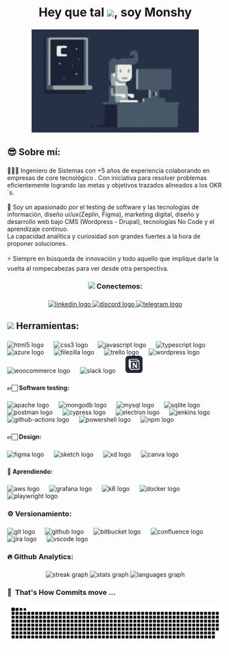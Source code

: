 <br clear="both">

<h1 align="center">Hey que tal <img src = "https://raw.githubusercontent.com/MartinHeinz/MartinHeinz/master/wave.gif" width = 30px>, soy Monshy</h1>

###

<div align="center">
  <img height="240" src="https://raw.githubusercontent.com/AVS1508/AVS1508/master/assets/Night-Coding.gif"  />
</div>

###

<h2 align="left">😎  Sobre mí:</h2>

###

<p align="left">👨🏻‍💻 Ingeniero de Sistemas con +5 años de experiencia colaborando en empresas de core tecnológico . Con iniciativa para resolver problemas eficientemente logrando las metas y objetivos trazados alineados a los OKR´s.<br><br>🧡 Soy un apasionado por el testing de software y las tecnologías de información, diseño ui/ux(Zeplin, Figma), marketing digital, diseño y desarrollo web bajo CMS (Wordpress - Drupal), tecnologías No Code y el aprendizaje continuo.<br>La capacidad analítica y curiosidad son grandes fuertes a la hora de proponer soluciones.<br><br>⚡ Siempre en búsqueda de innovación y todo aquello que implique darle la vuelta al rompecabezas para ver desde otra perspectiva.</p>

###

<h3 align="center"><img src='https://raw.githubusercontent.com/ShahriarShafin/ShahriarShafin/main/Assets/handshake.gif' width="45px"> Conectemos:</h3>

###

<div align="center">
  <a href="https://www.linkedin.com/in/metinoco" target="_blank">
    <img src="https://img.shields.io/static/v1?message=LinkedIn&logo=linkedin&label=&color=0077B5&logoColor=white&labelColor=&style=for-the-badge" height="25" alt="linkedin logo"  />
  </a>
  <a href="https://discordapp.com/users/monshy.tinoco" target="_blank">
    <img src="https://img.shields.io/static/v1?message=Discord&logo=discord&label=&color=7289DA&logoColor=white&labelColor=&style=for-the-badge" height="25" alt="discord logo"  />
  </a>
  <a href="https://t.me/metinoco" target="_blank">
    <img src="https://img.shields.io/static/v1?message=Telegram&logo=telegram&label=&color=2CA5E0&logoColor=white&labelColor=&style=for-the-badge" height="25" alt="telegram logo"  />
  </a>
</div>

###

<h2 align="left"><img src = "https://media2.giphy.com/media/QssGEmpkyEOhBCb7e1/giphy.gif?cid=ecf05e47a0n3gi1bfqntqmob8g9aid1oyj2wr3ds3mg700bl&rid=giphy.gif" width = 30px> Herramientas:</h2>

###

<div align="left">
  <img src="https://cdn.jsdelivr.net/gh/devicons/devicon/icons/html5/html5-original.svg" height="40" alt="html5 logo"  />
  <img width="15" />
  <img src="https://cdn.jsdelivr.net/gh/devicons/devicon/icons/css3/css3-original.svg" height="40" alt="css3 logo"  />
  <img width="15" />
  <img src="https://cdn.jsdelivr.net/gh/devicons/devicon/icons/javascript/javascript-original.svg" height="40" alt="javascript logo"  />
  <img width="15" />
  <img src="https://cdn.jsdelivr.net/gh/devicons/devicon/icons/typescript/typescript-original.svg" height="40" alt="typescript logo"  />
  <img width="15" />
  <img src="https://cdn.jsdelivr.net/gh/devicons/devicon/icons/azure/azure-original.svg" height="40" alt="azure logo"  />
  <img width="15" />
  <img src="https://cdn.jsdelivr.net/gh/devicons/devicon/icons/filezilla/filezilla-plain.svg" height="40" alt="filezilla logo"  />
  <img width="15" />
  <img src="https://cdn.jsdelivr.net/gh/devicons/devicon/icons/trello/trello-plain.svg" height="40" alt="trello logo"  />
  <img width="15" />
  <img src="https://cdn.jsdelivr.net/gh/devicons/devicon/icons/wordpress/wordpress-original.svg" height="40" alt="wordpress logo"  />
  <img width="15" />
  <img src="https://cdn.jsdelivr.net/gh/devicons/devicon/icons/woocommerce/woocommerce-original.svg" height="40" alt="woocommerce logo"  />
  <img width="15" />
  <img src="https://cdn.jsdelivr.net/gh/devicons/devicon/icons/slack/slack-original.svg" height="40" alt="slack logo"  />
  <img width="15" />
  <img src="https://github.com/tandpfun/skill-icons/raw/main/icons/Notion-Dark.svg" height="40" alt="notion logo"  />
  
</div>

###

<h4 align="left">👉🏻 Software testing:</h4>

###

<div align="left">
  <img src="https://cdn.jsdelivr.net/gh/devicons/devicon/icons/apache/apache-original.svg" height="40" alt="apache logo"  />
  <img width="15" />
  <img src="https://cdn.jsdelivr.net/gh/devicons/devicon/icons/mongodb/mongodb-original.svg" height="40" alt="mongodb logo"  />
  <img width="15" />
  <img src="https://cdn.jsdelivr.net/gh/devicons/devicon/icons/mysql/mysql-original.svg" height="40" alt="mysql logo"  />
  <img width="15" />
  <img src="https://cdn.jsdelivr.net/gh/devicons/devicon/icons/sqlite/sqlite-original.svg" height="40" alt="sqlite logo"  />
  <img width="15" />
  <img src="https://cdn.jsdelivr.net/gh/devicons/devicon@latest/icons/postman/postman-original.svg" height="40" alt="postman logo"  />
  <img width="15" />
  <img src="https://cdn.jsdelivr.net/gh/devicons/devicon@latest/icons/cypressio/cypressio-original.svg" height="40" alt="cypress logo"  />
  <img width="15" />
  <img src="https://cdn.jsdelivr.net/gh/devicons/devicon/icons/electron/electron-original.svg" height="40" alt="electron logo"  />
  <img width="15" />
  <img src="https://cdn.jsdelivr.net/gh/devicons/devicon@latest/icons/jenkins/jenkins-original.svg" height="40" alt="jenkins logo"  />
  <img width="15" />
  <img src="https://cdn.jsdelivr.net/gh/devicons/devicon@latest/icons/githubactions/githubactions-original.svg" height="40" alt="github-actions logo"  />
  <img width="15" />
  <img src="https://cdn.jsdelivr.net/gh/devicons/devicon@latest/icons/powershell/powershell-original.svg" height="40" alt="powershell logo"  />
  <img width="15" />
  <img src="https://cdn.jsdelivr.net/gh/devicons/devicon@latest/icons/npm/npm-original-wordmark.svg" height="40" alt="npm logo"  />
</div>

###

<h4 align="left">👉🏻 Design:</h4>

###

<div align="left">
  <img src="https://cdn.jsdelivr.net/gh/devicons/devicon/icons/figma/figma-original.svg" height="40" alt="figma logo"  />
  <img width="15" />
  <img src="https://cdn.jsdelivr.net/gh/devicons/devicon/icons/sketch/sketch-original.svg" height="40" alt="sketch logo"  />
  <img width="15" />
  <img src="https://cdn.jsdelivr.net/gh/devicons/devicon/icons/xd/xd-plain.svg" height="40" alt="xd logo"  />
  <img width="15" />
  <img src="https://cdn.jsdelivr.net/gh/devicons/devicon/icons/canva/canva-original.svg" height="40" alt="canva logo"  />
</div>

###

###

<h4 align="left">📝 Aprendiendo:</h4>

###

<div align="left">
  <img src="https://cdn.jsdelivr.net/gh/devicons/devicon@latest/icons/amazonwebservices/amazonwebservices-original-wordmark.svg" height="40" alt="aws logo"  />
  <img width="15" />
  <img src="https://cdn.jsdelivr.net/gh/devicons/devicon@latest/icons/grafana/grafana-original-wordmark.svg" height="40" alt="grafana logo"  />
  <img width="15" />
  <img src="https://cdn.jsdelivr.net/gh/devicons/devicon@latest/icons/k6/k6-original.svg" height="40" alt="k6 logo"  />
  <img width="15" />
  <img src="https://cdn.jsdelivr.net/gh/devicons/devicon@latest/icons/docker/docker-original.svg" height="40" alt="docker logo"  />
  <img width="15" />
  <img src="https://cdn.jsdelivr.net/gh/devicons/devicon@latest/icons/playwright/playwright-original.svg" height="40" alt="playwright logo"  />
</div>

###

<h3 align="left">⚙️ Versionamiento:</h3>

###

<div align="left">
  <img src="https://cdn.jsdelivr.net/gh/devicons/devicon/icons/git/git-plain-wordmark.svg" height="40" alt="git logo"  />
  <img width="15" />
  <img src="https://skillicons.dev/icons?i=github" height="40" alt="github logo"  />
  <img width="15" />
  <img src="https://cdn.jsdelivr.net/gh/devicons/devicon/icons/bitbucket/bitbucket-original-wordmark.svg" height="40" alt="bitbucket logo"  />
  <img width="15" />
  <img src="https://cdn.jsdelivr.net/gh/devicons/devicon/icons/confluence/confluence-original-wordmark.svg" height="40" alt="confluence logo"  />
  <img width="15" />
  <img src="https://cdn.jsdelivr.net/gh/devicons/devicon/icons/jira/jira-original-wordmark.svg" height="40" alt="jira logo"  />
  <img width="15" />
  <img src="https://cdn.jsdelivr.net/gh/devicons/devicon/icons/vscode/vscode-original.svg" height="40" alt="vscode logo"  />
</div>

###

<h3 align="left">🔥 Github Analytics:</h3>

###

<div align="center">
  <img src="https://streak-stats.demolab.com?user=metinoco&locale=en&mode=daily&theme=codeSTACKr&hide_border=true&border_radius=5&order=3" height="200" alt="streak graph"  />
  <img src="https://github-readme-stats.vercel.app/api?username=metinoco&hide_title=true&hide_rank=false&show_icons=true&include_all_commits=true&count_private=true&disable_animations=false&theme=codeSTACKr&locale=es&hide_border=true&order=1" height="200" alt="stats graph"  />
  <img src="https://github-readme-stats.vercel.app/api/top-langs?username=metinoco&locale=en&hide_title=false&layout=compact&card_width=320&langs_count=5&theme=codeSTACKr&hide_border=true&order=2&custom_title=Lenguajes" height="140" alt="languages graph"  />
</div>

###

### 🐍 &nbsp;That's How Commits move ...

<div align="center">
  <a href="https://github.com/metinoco/">
  <img src="https://github.com/1999AZZAR/1999AZZAR/blob/readme/resources/img/grid-snake.svg"
       alt="snake" /></a>
</div>
